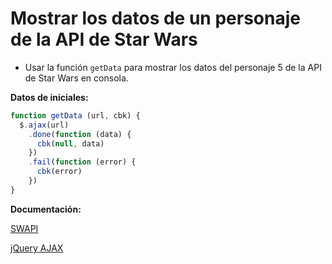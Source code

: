 # Mostrar los datos de un personaje de la API de Star Wars

- Usar la función `getData` para mostrar los datos del personaje 5 de la API de Star Wars en consola.

**Datos de iniciales:**

```js
function getData (url, cbk) {
  $.ajax(url)
    .done(function (data) {
      cbk(null, data)
    })
    .fail(function (error) {
      cbk(error)
    })
}
```

**Documentación:**

[SWAPI](https://swapi.co/)

[jQuery AJAX](http://api.jquery.com/jquery.ajax/)


